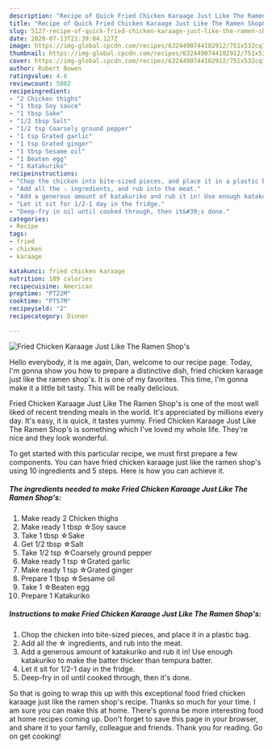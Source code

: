 ```yaml
---
description: "Recipe of Quick Fried Chicken Karaage Just Like The Ramen Shop&amp;#39;s"
title: "Recipe of Quick Fried Chicken Karaage Just Like The Ramen Shop&amp;#39;s"
slug: 5127-recipe-of-quick-fried-chicken-karaage-just-like-the-ramen-shop-and-39-s
date: 2020-07-13T21:39:04.127Z
image: https://img-global.cpcdn.com/recipes/6324490744102912/751x532cq70/fried-chicken-karaage-just-like-the-ramen-shops-recipe-main-photo.jpg
thumbnail: https://img-global.cpcdn.com/recipes/6324490744102912/751x532cq70/fried-chicken-karaage-just-like-the-ramen-shops-recipe-main-photo.jpg
cover: https://img-global.cpcdn.com/recipes/6324490744102912/751x532cq70/fried-chicken-karaage-just-like-the-ramen-shops-recipe-main-photo.jpg
author: Robert Bowen
ratingvalue: 4.6
reviewcount: 5002
recipeingredient:
- "2 Chicken thighs"
- "1 tbsp Soy sauce"
- "1 tbsp Sake"
- "1/2 tbsp Salt"
- "1/2 tsp Coarsely ground pepper"
- "1 tsp Grated garlic"
- "1 tsp Grated ginger"
- "1 tbsp Sesame oil"
- "1 Beaten egg"
- "1 Katakuriko"
recipeinstructions:
- "Chop the chicken into bite-sized pieces, and place it in a plastic bag."
- "Add all the ☆ ingredients, and rub into the meat."
- "Add a generous amount of katakuriko and rub it in! Use enough katakuriko to make the batter thicker than tempura batter."
- "Let it sit for 1/2-1 day in the fridge."
- "Deep-fry in oil until cooked through, then it&#39;s done."
categories:
- Recipe
tags:
- fried
- chicken
- karaage

katakunci: fried chicken karaage 
nutrition: 189 calories
recipecuisine: American
preptime: "PT22M"
cooktime: "PT57M"
recipeyield: "2"
recipecategory: Dinner

---
```



![Fried Chicken Karaage Just Like The Ramen Shop&#39;s](https://img-global.cpcdn.com/recipes/6324490744102912/751x532cq70/fried-chicken-karaage-just-like-the-ramen-shops-recipe-main-photo.jpg)

Hello everybody, it is me again, Dan, welcome to our recipe page. Today, I'm gonna show you how to prepare a distinctive dish, fried chicken karaage just like the ramen shop&#39;s. It is one of my favorites. This time, I'm gonna make it a little bit tasty. This will be really delicious.



Fried Chicken Karaage Just Like The Ramen Shop&#39;s is one of the most well liked of recent trending meals in the world. It's appreciated by millions every day. It's easy, it is quick, it tastes yummy. Fried Chicken Karaage Just Like The Ramen Shop&#39;s is something which I've loved my whole life. They're nice and they look wonderful.


To get started with this particular recipe, we must first prepare a few components. You can have fried chicken karaage just like the ramen shop&#39;s using 10 ingredients and 5 steps. Here is how you can achieve it.

<!--inarticleads1-->

##### The ingredients needed to make Fried Chicken Karaage Just Like The Ramen Shop&#39;s:

1. Make ready 2 Chicken thighs
1. Make ready 1 tbsp ☆Soy sauce
1. Take 1 tbsp ☆Sake
1. Get 1/2 tbsp ☆Salt
1. Take 1/2 tsp ☆Coarsely ground pepper
1. Make ready 1 tsp ☆Grated garlic
1. Make ready 1 tsp ☆Grated ginger
1. Prepare 1 tbsp ☆Sesame oil
1. Take 1 ☆Beaten egg
1. Prepare 1 Katakuriko




<!--inarticleads2-->

##### Instructions to make Fried Chicken Karaage Just Like The Ramen Shop&#39;s:

1. Chop the chicken into bite-sized pieces, and place it in a plastic bag.
1. Add all the ☆ ingredients, and rub into the meat.
1. Add a generous amount of katakuriko and rub it in! Use enough katakuriko to make the batter thicker than tempura batter.
1. Let it sit for 1/2-1 day in the fridge.
1. Deep-fry in oil until cooked through, then it&#39;s done.




So that is going to wrap this up with this exceptional food fried chicken karaage just like the ramen shop&#39;s recipe. Thanks so much for your time. I am sure you can make this at home. There's gonna be more interesting food at home recipes coming up. Don't forget to save this page in your browser, and share it to your family, colleague and friends. Thank you for reading. Go on get cooking!
